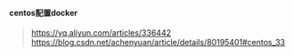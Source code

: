 #### centos配置docker
> https://yq.aliyun.com/articles/336442
> https://blog.csdn.net/achenyuan/article/details/80195401#centos_33
